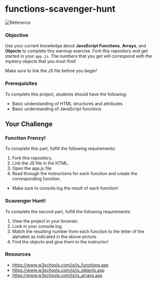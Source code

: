 # functions-scavenger-hunt

![Reference](https://github.com/junior-devleague/functions-scavenger-hunt/blob/master/reference.png)

### Objective

Use your current knowledge about **JavaScript Functions**, **Arrays**, and **Objects** to complete this warmup exercise. Fork this repository and get started in your ```app.js```. The numbers that you get will correspond with the mystery objects that you must find!

Make sure to link the JS file before you begin!

### Prerequisites

To complete this project, students should have the following:
* Basic understanding of HTML structures and attributes
* Basic understanding of JavaScript functions

## Your Challenge

### Function Frenzy!

To complete this part, fulfill the following requirements:
1. Fork this repository.
2. Link the JS file in the HTML.
2. Open the app.js file.
3. Read through the instructions for each function and create the corresponding function.
* Make sure to console.log the result of each function!

### Scavenger Hunt!

To complete the second part, fulfill the following requirements:
1. View the project in your browser.
2. Look in your console.log.
3. Match the resulting number from each function to the letter of the alphabet as indicated in the above picture.
4. Find the objects and give them to the instructor!

### Resources
* https://www.w3schools.com/js/js_functions.asp
* https://www.w3schools.com/js/js_objects.asp
* https://www.w3schools.com/js/js_arrays.asp
